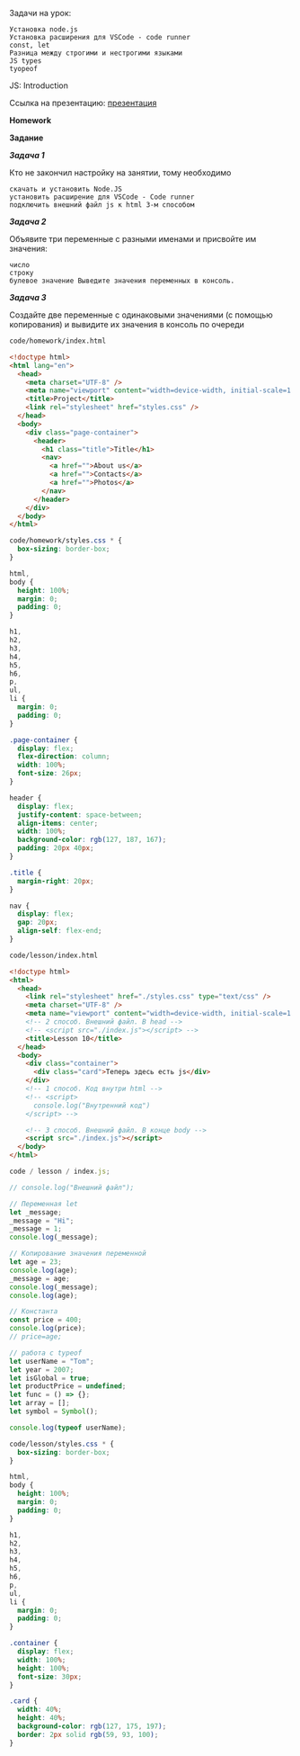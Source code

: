 Задачи на урок:

    Установка node.js
    Установка расширения для VSCode - code runner
    сonst, let
    Разница между строгими и нестрогими языками
    JS types
    tyopeof

JS: Introduction

Ссылка на
презентацию: [презентация](https://github.com/ait-tr/cohort37.1/blob/main/front_end/lesson_10/JS_Introduction.pdf)

**Homework**

**Задание**

_**Задача 1**_

Кто не закончил настройку на занятии, тому необходимо

    скачать и установить Node.JS
    установить расширение для VSCode - Code runner
    подключить внешний файл js к html 3-м способом

**_Задача 2_**

Объявите три переменные с разными именами и присвойте им значения:

    число
    строку
    булевое значение Выведите значения переменных в консоль.

_**Задача 3**_

Создайте две переменные с одинаковыми значениями (с помощью копирования) и вывидите их значения в консоль по очереди

```html
code/homework/index.html

<!doctype html>
<html lang="en">
  <head>
    <meta charset="UTF-8" />
    <meta name="viewport" content="width=device-width, initial-scale=1.0" />
    <title>Project</title>
    <link rel="stylesheet" href="styles.css" />
  </head>
  <body>
    <div class="page-container">
      <header>
        <h1 class="title">Title</h1>
        <nav>
          <a href="">About us</a>
          <a href="">Contacts</a>
          <a href="">Photos</a>
        </nav>
      </header>
    </div>
  </body>
</html>
```

```css
code/homework/styles.css * {
  box-sizing: border-box;
}

html,
body {
  height: 100%;
  margin: 0;
  padding: 0;
}

h1,
h2,
h3,
h4,
h5,
h6,
p,
ul,
li {
  margin: 0;
  padding: 0;
}

.page-container {
  display: flex;
  flex-direction: column;
  width: 100%;
  font-size: 26px;
}

header {
  display: flex;
  justify-content: space-between;
  align-items: center;
  width: 100%;
  background-color: rgb(127, 187, 167);
  padding: 20px 40px;
}

.title {
  margin-right: 20px;
}

nav {
  display: flex;
  gap: 20px;
  align-self: flex-end;
}
```

```html
code/lesson/index.html

<!doctype html>
<html>
  <head>
    <link rel="stylesheet" href="./styles.css" type="text/css" />
    <meta charset="UTF-8" />
    <meta name="viewport" content="width=device-width, initial-scale=1.0" />
    <!-- 2 способ. Внешний файл. В head -->
    <!-- <script src="./index.js"></script> -->
    <title>Lesson 10</title>
  </head>
  <body>
    <div class="container">
      <div class="card">Теперь здесь есть js</div>
    </div>
    <!-- 1 способ. Код внутри html -->
    <!-- <script>
      console.log("Внутренний код")
    </script> -->

    <!-- 3 способ. Внешний файл. В конце body -->
    <script src="./index.js"></script>
  </body>
</html>
```

```js
code / lesson / index.js;

// console.log("Внешний файл");

// Переменная let
let _message;
_message = "Hi";
_message = 1;
console.log(_message);

// Копирование значения переменной
let age = 23;
console.log(age);
_message = age;
console.log(_message);
console.log(age);

// Константа
const price = 400;
console.log(price);
// price=age;

// работа с typeof
let userName = "Tom";
let year = 2007;
let isGlobal = true;
let productPrice = undefined;
let func = () => {};
let array = [];
let symbol = Symbol();

console.log(typeof userName);
```

```css
code/lesson/styles.css * {
  box-sizing: border-box;
}

html,
body {
  height: 100%;
  margin: 0;
  padding: 0;
}

h1,
h2,
h3,
h4,
h5,
h6,
p,
ul,
li {
  margin: 0;
  padding: 0;
}

.container {
  display: flex;
  width: 100%;
  height: 100%;
  font-size: 30px;
}

.card {
  width: 40%;
  height: 40%;
  background-color: rgb(127, 175, 197);
  border: 2px solid rgb(59, 93, 100);
}
```
